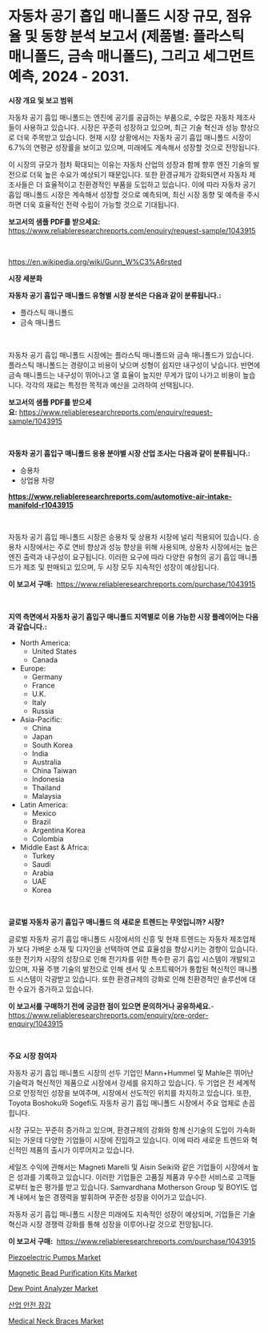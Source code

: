 <p><h1>자동차 공기 흡입 매니폴드 시장 규모, 점유율 및 동향 분석 보고서 (제품별: 플라스틱 매니폴드, 금속 매니폴드), 그리고 세그먼트 예측, 2024 - 2031.</h1></p><p><strong>시장 개요 및 보고 범위</strong></p>
<p><p>자동차 공기 흡입 매니폴드는 엔진에 공기를 공급하는 부품으로, 수많은 자동차 제조사들이 사용하고 있습니다. 시장은 꾸준히 성장하고 있으며, 최근 기술 혁신과 성능 향상으로 더욱 주목받고 있습니다. 현재 시장 상황에서는 자동차 공기 흡입 매니폴드 시장이 6.7%의 연평균 성장률을 보이고 있으며, 미래에도 계속해서 성장할 것으로 전망됩니다.</p><p>이 시장의 규모가 점차 확대되는 이유는 자동차 산업의 성장과 함께 향후 엔진 기술의 발전으로 더욱 높은 수요가 예상되기 때문입니다. 또한 환경규제가 강화되면서 자동차 제조사들은 더 효율적이고 친환경적인 부품을 도입하고 있습니다. 이에 따라 자동차 공기 흡입 매니폴드 시장은 계속해서 성장할 것으로 예측되며, 최신 시장 동향 및 예측을 주시하면 더욱 효율적인 전략 수립이 가능할 것으로 기대됩니다.</p></p>
<p><strong>보고서의 샘플 PDF를 받으세요:</strong> <a href="https://www.reliableresearchreports.com/enquiry/request-sample/1043915">https://www.reliableresearchreports.com/enquiry/request-sample/1043915</a></p>
<p>&nbsp;</p>
<p><a href="https://en.wikipedia.org/wiki/Gunn_W%C3%A6rsted">https://en.wikipedia.org/wiki/Gunn_W%C3%A6rsted</a></p>
<p><strong>시장 세분화</strong></p>
<p><strong>자동차 공기 흡입구 매니폴드 유형별 시장 분석은 다음과 같이 분류됩니다.:</strong></p>
<p><ul><li>플라스틱 매니폴드</li><li>금속 매니폴드</li></ul></p>
<p>&nbsp;</p>
<p><p>자동차 공기 흡입 매니폴드 시장에는 플라스틱 매니폴드와 금속 매니폴드가 있습니다. 플라스틱 매니폴드는 경량이고 비용이 낮으며 성형이 쉽지만 내구성이 낮습니다. 반면에 금속 매니폴드는 내구성이 뛰어나고 열 효율이 높지만 무게가 많이 나가고 비용이 높습니다. 각각의 재료는 특정한 목적과 예산을 고려하여 선택됩니다.</p></p>
<p><strong>보고서의 샘플 PDF를 받으세요:</strong>&nbsp;<a href="https://www.reliableresearchreports.com/enquiry/request-sample/1043915">https://www.reliableresearchreports.com/enquiry/request-sample/1043915</a></p>
<p>&nbsp;</p>
<p><strong> 자동차 공기 흡입구 매니폴드 응용 분야별 시장 산업 조사는 다음과 같이 분류됩니다.:</strong></p>
<p><ul><li>승용차</li><li>상업용 차량</li></ul></p>
<p><strong><a href="https://www.reliableresearchreports.com/automotive-air-intake-manifold-r1043915">https://www.reliableresearchreports.com/automotive-air-intake-manifold-r1043915</a></strong></p>
<p>&nbsp;</p>
<p><p>자동차 공기 흡입 매니폴드 시장은 승용차 및 상용차 시장에 널리 적용되어 있습니다. 승용차 시장에서는 주로 연비 향상과 성능 향상을 위해 사용되며, 상용차 시장에서는 높은 엔진 출력과 내구성이 요구됩니다. 이러한 요구에 따라 다양한 유형의 공기 흡입 매니폴드가 제조 및 판매되고 있으며, 두 시장 모두 지속적인 성장이 예상됩니다.</p></p>
<p><strong>이 보고서 구매:</strong>&nbsp; <a href="https://www.reliableresearchreports.com/purchase/1043915">https://www.reliableresearchreports.com/purchase/1043915</a></p>
<p>&nbsp;</p>
<p><strong>지역 측면에서 자동차 공기 흡입구 매니폴드 지역별로 이용 가능한 시장 플레이어는 다음과 같습니다.:</strong></p>
<p><ul>
    <li>
        North America:
        <ul>
            <li>United States</li>
            <li>Canada</li>
        </ul>
    </li>
    <li>
        Europe:
        <ul>
            <li>Germany</li>
            <li>France</li>
            <li>U.K.</li>
            <li>Italy</li>
            <li>Russia</li>
        </ul>
    </li>
    <li>
        Asia-Pacific:
        <ul>
            <li>China</li>
            <li>Japan</li>
            <li>South Korea</li>
            <li>India</li>
            <li>Australia</li>
            <li>China Taiwan</li>
            <li>Indonesia</li>
            <li>Thailand</li>
            <li>Malaysia</li>
        </ul>
    </li>
    <li>
        Latin America:
        <ul>
            <li>Mexico</li>
            <li>Brazil</li>
            <li>Argentina Korea</li>
            <li>Colombia</li>
        </ul>
    </li>
    <li>
        Middle East & Africa:
        <ul>
            <li>Turkey</li>
            <li>Saudi</li>
            <li>Arabia</li>
            <li>UAE</li>
            <li>Korea</li>
        </ul>
    </li>
    </ul></p>
<p>&nbsp;</p>
<p><strong>글로벌 자동차 공기 흡입구 매니폴드 의 새로운 트렌드는 무엇입니까? 시장?</strong></p>
<p><p>글로벌 자동차 공기 흡입 매니폴드 시장에서의 신흥 및 현재 트렌드는 자동차 제조업체가 보다 가벼운 소재 및 디자인을 선택하여 연료 효율성을 향상시키는 경향이 있습니다. 또한 전기차 시장의 성장으로 인해 전기차를 위한 특수한 공기 흡입 시스템이 개발되고 있으며, 자율 주행 기술의 발전으로 인해 센서 및 소프트웨어가 통합된 혁신적인 매니폴드 시스템이 각광받고 있습니다. 또한 환경규제의 강화로 인해 친환경적인 솔루션에 대한 수요가 증가하고 있습니다.</p></p>
<p><strong>이 보고서를 구매하기 전에 궁금한 점이 있으면 문의하거나 공유하세요.</strong>- <a href="https://www.reliableresearchreports.com/enquiry/pre-order-enquiry/1043915">https://www.reliableresearchreports.com/enquiry/pre-order-enquiry/1043915</a></p>
<p>&nbsp;</p>
<p><strong>주요 시장 참여자</strong></p>
<p><p>자동차 공기 흡입 매니폴드 시장의 선두 기업인 Mann+Hummel 및 Mahle은 뛰어난 기술력과 혁신적인 제품으로 시장에서 강세를 유지하고 있습니다. 두 기업은 전 세계적으로 안정적인 성장을 보여주며, 시장에서 선도적인 위치를 차지하고 있습니다. 또한, Toyota Boshoku와 Sogefi도 자동차 공기 흡입 매니폴드 시장에서 주요 업체로 손꼽힙니다. </p><p>시장 규모는 꾸준히 증가하고 있으며, 환경규제의 강화와 함께 신기술의 도입이 가속화되는 가운데 다양한 기업들이 시장에 진입하고 있습니다. 이에 따라 새로운 트렌드와 혁신적인 제품의 출시가 이루어지고 있습니다.</p><p>세일즈 수익에 관해서는 Magneti Marelli 및 Aisin Seiki와 같은 기업들이 시장에서 높은 성과를 기록하고 있습니다. 이러한 기업들은 고품질 제품과 우수한 서비스로 고객들로부터 높은 평가를 받고 있습니다. Samvardhana Motherson Group 및 BOYI도 업계 내에서 높은 경쟁력을 발휘하며 꾸준한 성장을 이어가고 있습니다.</p><p>자동차 공기 흡입 매니폴드 시장은 미래에도 지속적인 성장이 예상되며, 기업들은 기술 혁신과 시장 경쟁력 강화를 통해 성장을 이루어나갈 것으로 전망됩니다.</p></p>
<p><strong>이 보고서 구매:</strong>&nbsp;&nbsp;<a href="https://www.reliableresearchreports.com/purchase/1043915">https://www.reliableresearchreports.com/purchase/1043915</a></p>
<p><p><a href="https://medium.com/@shawnsmithv6981/global-piezoelectric-pumps-industry-research-report-competitive-landscape-market-size-regional-52ae9dabf179">Piezoelectric Pumps Market</a></p><p><a href="https://www.linkedin.com/pulse/global-magnetic-bead-purification-kits-market-trends-insights-jmzof?trackingId=8oH9JrivPcoj0Ci4hOJYiQ%3D%3D">Magnetic Bead Purification Kits Market</a></p><p><a href="https://medium.com/@clarenceuvalis67867/dew-point-analyzer-market-global-market-insights-and-sales-trends-2024-to-2031-269486f95dea">Dew Point Analyzer Market</a></p><p><a href="https://github.com/sougarounis/Market-Research-Report-List-5/blob/main/933932738369.md">산업 안전 장갑</a></p><p><a href="https://www.linkedin.com/pulse/global-medical-neck-braces-market-trends-insights-growth-opportunities-qzbqf?trackingId=KYnLULb%2FzqdTebFY9EKy%2FQ%3D%3D">Medical Neck Braces Market</a></p></p>